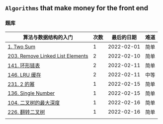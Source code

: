 ## `Algorithms` that make money for the front end

### 题库

| 算法与数据结构的入门                                         | 次数 | 最后的日期 | 难道 |
| ------------------------------------------------------------ | ---- | ---------- | ---- |
| [1. Two Sum](https://leetcode-cn.com/problems/two-sum)       | 1    | 2022-02-01 | 简单 |
| [203. Remove Linked List Elements](https://leetcode-cn.com/problems/remove-linked-list-elements) | 2    | 2022-02-10 | 简单 |
| [141. 环形链表](https://leetcode-cn.com/problems/linked-list-cycle) | 2    | 2022-02-11 | 简单 |
| [146. LRU 缓存](https://leetcode-cn.com/problems/lru-cache)  | 2    | 2022-02-11 | 中等 |
| [231. 2 的幂](https://leetcode-cn.com/problems/power-of-two) | 1    | 2022-02-15 | 简单 |
| [136. Single Number](https://leetcode-cn.com/problems/single-number) | 1    | 2022-02-15 | 简单 |
| [104. 二叉树的最大深度](https://leetcode-cn.com/problems/maximum-depth-of-binary-tree) | 1    | 2022-02-16 | 简单 |
| [226. 翻转二叉树](https://leetcode-cn.com/problems/invert-binary-tree) | 1    | 2022-02-16 | 简单 |
|                                                              |      |            |      |
